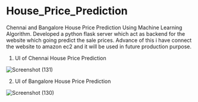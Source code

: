 # House_Price_Prediction
Chennai and Bangalore House Price Prediction Using Machine Learning Algorithm.
Developed a python flask server which act as backend for the website which going predict the sale prices.
Advance of this i have connect the website to amazon ec2 and it will be used in future production purpose.


1. UI of Chennai House Price Prediction


![Screenshot (131)](https://user-images.githubusercontent.com/83824286/124959550-f0f04280-e038-11eb-824a-581604633d34.png)



2. UI of Bangalore House Price Prediction



![Screenshot (130)](https://user-images.githubusercontent.com/83824286/124959720-2432d180-e039-11eb-880f-3c3a0d193607.png)
